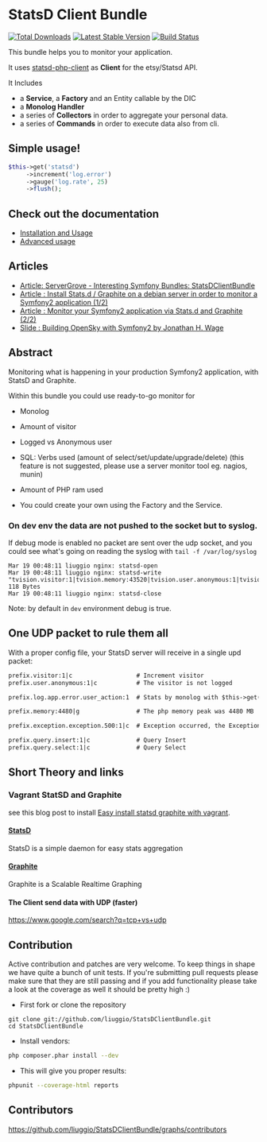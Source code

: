 StatsD Client Bundle
===================

[![Total Downloads](https://poser.pugx.org/liuggio/statsd-client-bundle/downloads.png)](https://packagist.org/packages/liuggio/statsd-client-bundle) [![Latest Stable Version](https://poser.pugx.org/liuggio/statsd-client-bundle/v/stable.png)](https://packagist.org/packages/liuggio/statsd-client-bundle) [![Build Status](https://secure.travis-ci.org/liuggio/StatsDClientBundle.png)](http://travis-ci.org/liuggio/StatsDClientBundle)

This bundle helps you to monitor your application.

It uses [statsd-php-client](https://github.com/liuggio/statsd-php-client) as **Client** for the etsy/Statsd API.

It Includes

* a **Service**, a **Factory** and an Entity callable by the DIC
* a **Monolog Handler**
* a series of **Collectors** in order to aggregate your personal data.
* a series of **Commands** in order to execute data also from cli.

## Simple usage!

``` php
$this->get('statsd')
     ->increment('log.error')
     ->gauge('log.rate', 25)
     ->flush();
```

## Check out the documentation

* [Installation and Usage](https://github.com/liuggio/StatsDClientBundle/blob/master/Resources/doc/installation.md)
* [Advanced usage](https://github.com/liuggio/StatsDClientBundle/blob/master/Resources/doc/advanced.md)

## Articles

* [Article:  ServerGrove - Interesting Symfony Bundles: StatsDClientBundle](http://blog.servergrove.com/2012/10/09/interesting-symfony-bundles-statsdclientbundle)
* [Article : Install Stats.d / Graphite on a debian server in order to monitor a Symfony2 application (1/2) ](http://www.elao.com/blog/linux/install-stats-d-graphite-on-a-debian-server-to-monitor-a-symfony2-application-12.html)
* [Article : Monitor your Symfony2 application via Stats.d and Graphite (2/2) ](http://www.elao.com/blog/symfony-2/monitor-your-symfony2-application-via-stats-d-and-graphite-22.html)
* [Slide : Building OpenSky with Symfony2 by Jonathan H. Wage](https://speakerdeck.com/jwage/building-opensky-with-symfony2)

## Abstract

Monitoring what is happening in your production Symfony2 application, with StatsD and Graphite.

Within this bundle you could use ready-to-go monitor for

- Monolog

- Amount of visitor

- Logged vs Anonymous user

- SQL: Verbs used (amount of select/set/update/upgrade/delete) (this feature is not suggested, please use a server monitor tool eg. nagios, munin)

- Amount of PHP ram used

- You could create your own using the Factory and the Service.

### On dev env the data are not pushed to the socket but to syslog.

If debug mode is enabled no packet are sent over the udp socket, and you could see what's going on reading the syslog with `tail -f /var/log/syslog`

```log
Mar 19 00:48:11 liuggio nginx: statsd-open
Mar 19 00:48:11 liuggio nginx: statsd-write "tvision.visitor:1|tvision.memory:43520|tvision.user.anonymous:1|tvision.query.start:1|tvision.query.insert:1|c" 118 Bytes
Mar 19 00:48:11 liuggio nginx: statsd-close
```
Note: by default in `dev` environment debug is true.

One UDP packet to rule them all
-------------------------------

With a proper config file, your StatsD server will receive in a single upd packet:

```txt
prefix.visitor:1|c                  # Increment visitor
prefix.user.anonymous:1|c           # The visitor is not logged

prefix.log.app.error.user_action:1  # Stats by monolog with $this->get('logger')->error('user_action')

prefix.memory:4480|g                # The php memory peak was 4480 MB

prefix.exception.exception.500:1|c  # Exception occurred, the Exception code was 500

prefix.query.insert:1|c             # Query Insert
prefix.query.select:1|c             # Query Select
```

## Short Theory and links

### Vagrant StatSD and Graphite

see this blog post to install [Easy install statsd graphite with vagrant](http://welcometothebundle.com/easily-install-statsd-and-graphite-with-vagrant/).

#### [StatsD](https://github.com/etsy/statsd)

StatsD is a simple daemon for easy stats aggregation

#### [Graphite](http://graphite.wikidot.com/)

Graphite is a Scalable Realtime Graphing

#### The Client send data with UDP (faster)

https://www.google.com/search?q=tcp+vs+udp

## Contribution

Active contribution and patches are very welcome.
To keep things in shape we have quite a bunch of unit tests. If you're submitting pull requests please
make sure that they are still passing and if you add functionality please
take a look at the coverage as well it should be pretty high :)

- First fork or clone the repository

```
git clone git://github.com/liuggio/StatsDClientBundle.git
cd StatsDClientBundle
```

- Install vendors:

``` bash
php composer.phar install --dev
```

- This will give you proper results:

``` bash
phpunit --coverage-html reports
```


## Contributors

https://github.com/liuggio/StatsDClientBundle/graphs/contributors




